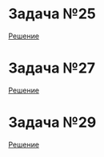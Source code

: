 # Задача №25
[Решение](hw_1/Program.cs)

# Задача №27
[Решение](hw_2/Program.cs)

# Задача №29
[Решение](hw_3/Program.cs)
